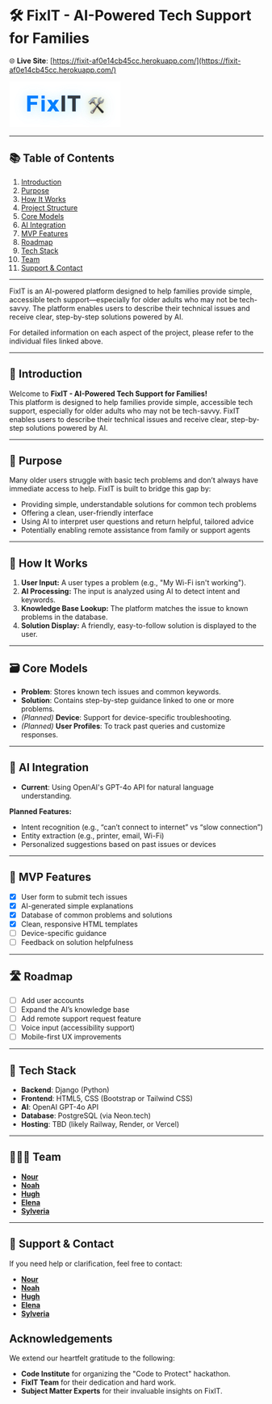# 🛠️ FixIT - AI-Powered Tech Support for Families

🌐 **Live Site**: [https://fixit-af0e14cb45cc.herokuapp.com/](https://fixit-af0e14cb45cc.herokuapp.com/)

[![Logo](static/images/readme_images/fixit_logo.png)](link_to_your_repo)

---

## 📚 Table of Contents

1. [Introduction](introduction.md)
2. [Purpose](purpose.md)
3. [How It Works](how_it_works.md)
4. [Project Structure](project_structure.md)
5. [Core Models](core_models.md)
6. [AI Integration](ai_integration.md)
7. [MVP Features](mvp_features.md)
8. [Roadmap](roadmap.md)
9. [Tech Stack](tech_stack.md)
10. [Team](team.md)
11. [Support & Contact](support_contact.md)

---

FixIT is an AI-powered platform designed to help families provide simple, accessible tech support—especially for older adults who may not be tech-savvy. The platform enables users to describe their technical issues and receive clear, step-by-step solutions powered by AI.

For detailed information on each aspect of the project, please refer to the individual files linked above.

---

## 👋 Introduction

Welcome to **FixIT - AI-Powered Tech Support for Families!**  
This platform is designed to help families provide simple, accessible tech support, especially for older adults who may not be tech-savvy. FixIT enables users to describe their technical issues and receive clear, step-by-step solutions powered by AI.

---

## 🎯 Purpose

Many older users struggle with basic tech problems and don’t always have immediate access to help. FixIT is built to bridge this gap by:

- Providing simple, understandable solutions for common tech problems  
- Offering a clean, user-friendly interface  
- Using AI to interpret user questions and return helpful, tailored advice  
- Potentially enabling remote assistance from family or support agents  

---

## 🧠 How It Works

1. **User Input:** A user types a problem (e.g., "My Wi-Fi isn't working").  
2. **AI Processing:** The input is analyzed using AI to detect intent and keywords.  
3. **Knowledge Base Lookup:** The platform matches the issue to known problems in the database.  
4. **Solution Display:** A friendly, easy-to-follow solution is displayed to the user.  

---

## 🗃️ Core Models

- **Problem**: Stores known tech issues and common keywords.  
- **Solution**: Contains step-by-step guidance linked to one or more problems.  
- *(Planned)* **Device**: Support for device-specific troubleshooting.  
- *(Planned)* **User Profiles**: To track past queries and customize responses.  

---

## 🔮 AI Integration

- **Current**: Using OpenAI's GPT-4o API for natural language understanding.

**Planned Features:**

- Intent recognition (e.g., “can’t connect to internet” vs “slow connection”)  
- Entity extraction (e.g., printer, email, Wi-Fi)  
- Personalized suggestions based on past issues or devices  

---

## 🧪 MVP Features

- [x] User form to submit tech issues  
- [x] AI-generated simple explanations  
- [x] Database of common problems and solutions  
- [x] Clean, responsive HTML templates  
- [ ] Device-specific guidance  
- [ ] Feedback on solution helpfulness  

---

## 🛣️ Roadmap

- [ ] Add user accounts  
- [ ] Expand the AI’s knowledge base  
- [ ] Add remote support request feature  
- [ ] Voice input (accessibility support)  
- [ ] Mobile-first UX improvements  

---

## 🧰 Tech Stack

- **Backend**: Django (Python)  
- **Frontend**: HTML5, CSS (Bootstrap or Tailwind CSS)  
- **AI**: OpenAI GPT-4o API  
- **Database**: PostgreSQL (via Neon.tech)  
- **Hosting**: TBD (likely Railway, Render, or Vercel)  

---

## 🧑‍🤝‍🧑 Team

- [**Nour**](https://github.com/NourShbair)  
- [**Noah**](https://github.com/Noah-Samawi)
- [**Hugh**](https://github.com/HughKeenan)
- [**Elena**](https://github.com/Enzolita)
- [**Sylveria**](https://github.com/ozi-cheri)
 

---

## 🤝 Support & Contact

If you need help or clarification, feel free to contact:

- [**Nour**](https://www.linkedin.com/in/nourshbair/)
- [**Noah**](https://www.linkedin.com/in/noah-al-samawi-058583197/) 
- [**Hugh**](https://www.linkedin.com/in/hugh-keenan/) 
- [**Elena**](https://www.linkedin.com/in/elena-hanna-1b0a971b7/)
- [**Sylveria**](https://www.linkedin.com/in/sylveria-ozioma-ihemedu-3778aa2bb/)


## Acknowledgements

We extend our heartfelt gratitude to the following:

- **Code Institute** for organizing the "Code to Protect" hackathon.
- **FixIT Team** for their dedication and hard work.
- **Subject Matter Experts** for their invaluable insights on FixIT.
